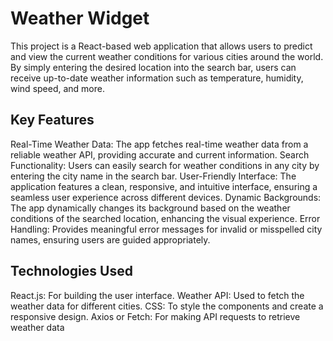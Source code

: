 # Weather Widget

This project is a React-based web application that allows users to predict and view the current weather conditions for various cities around the world. By simply entering the desired location into the search bar, users can receive up-to-date weather information such as temperature, humidity, wind speed, and more.

## Key Features
Real-Time Weather Data: The app fetches real-time weather data from a reliable weather API, providing accurate and current information.
Search Functionality: Users can easily search for weather conditions in any city by entering the city name in the search bar.
User-Friendly Interface: The application features a clean, responsive, and intuitive interface, ensuring a seamless user experience across different devices.
Dynamic Backgrounds: The app dynamically changes its background based on the weather conditions of the searched location, enhancing the visual experience.
Error Handling: Provides meaningful error messages for invalid or misspelled city names, ensuring users are guided appropriately.

## Technologies Used
React.js: For building the user interface.
Weather API: Used to fetch the weather data for different cities.
CSS: To style the components and create a responsive design.
Axios or Fetch: For making API requests to retrieve weather data
